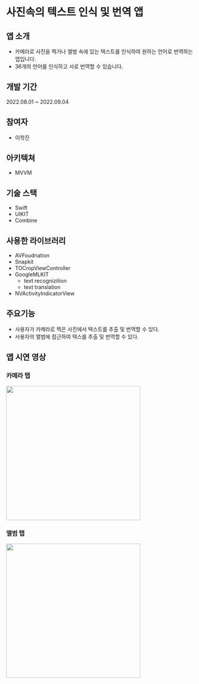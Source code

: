 # 사진속의 텍스트 인식 및 번역 앱

## 앱 소개
- 카메라로 사진을 찍거나 앨범 속에 있는 텍스트를 인식하여 원하는 언어로 번역하는 앱입니다.
- 36개의 언어를 인식하고 서로 번역할 수 있습니다.

## 개발 기간
2022.08.01 ~ 2022.09.04

## 참여자
- 이학진

## 아키텍쳐
- MVVM

## 기술 스택
- Swift
- UIKIT
- Combine

## 사용한 라이브러리
- AVFoudnation
- Snapkit 
- TOCropViewController 
- GoogleMLKIT
    - text recognizition
    - text translation
- NVActivityIndicatorView 

## 주요기능
- 사용자가 카메라로 찍은 사진에서 텍스트를 추출 및 번역할 수 있다.
- 사용자의 앨범에 접근하여 텍스를 추출 및 번역할 수 있다.



## 앱 시연 영상

### 카메라 탭
<img src="https://user-images.githubusercontent.com/52197436/216287417-33477e4b-5b0c-4c1d-aef3-65d61317eec5.gif" width="360">


### 앨범 탭
<img src="https://user-images.githubusercontent.com/52197436/216288481-2f788048-ca33-44b0-b66e-8c2488ac17c7.gif" width="360">



